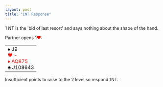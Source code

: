 ```yaml
---
layout: post
title: "1NT Response"
---
```

1 NT is the 'bid of last resort' and says nothing about the shape of the hand.

Partner opens 1<font style='color:red;'>&hearts;</font>:

<table style='width: auto; border: 0;'>
  <td style='border: 0;'>
  <font style='color:black;'>&spades; J9</font>
  <br/> <font style='color:red;'>&hearts; - </font>
  <br/> <font style='color:red;'>&diams; AQ875 </font>
  <br/> <font style='color:black;'>&clubs; J108643</font>
  </td>
</table>

Insufficient points to raise to the 2 level so respond 1NT.